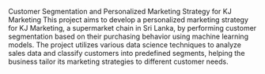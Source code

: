 Customer Segmentation and Personalized Marketing Strategy for KJ Marketing
This project aims to develop a personalized marketing strategy for KJ Marketing, 
a supermarket chain in Sri Lanka, by performing customer segmentation based on their purchasing behavior using machine learning models. 
The project utilizes various data science techniques to analyze sales data and classify customers into predefined segments, 
helping the business tailor its marketing strategies to different customer needs.
